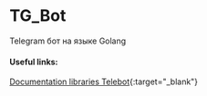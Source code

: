 # TG_Bot

Telegram бот на языке Golang

#### Useful links:
[Documentation libraries Telebot](https://pkg.go.dev/gopkg.in/telebot.v3#section-readme){:target="_blank"}
